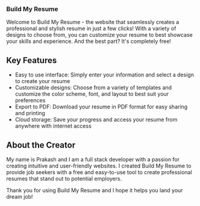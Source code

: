 ### Build My Resume
Welcome to Build My Resume - the website that seamlessly creates a professional and stylish resume in just a few clicks! With a variety of designs to choose from, you can customize your resume to best showcase your skills and experience. And the best part? It's completely free!

## Key Features
- Easy to use interface: Simply enter your information and select a design to create your resume
- Customizable designs: Choose from a variety of templates and customize the color scheme, font, and layout to best suit your preferences
- Export to PDF: Download your resume in PDF format for easy sharing and printing
- Cloud storage: Save your progress and access your resume from anywhere with internet access

## About the Creator
My name is Prakash and I am a full stack developer with a passion for creating intuitive and user-friendly websites. I created Build My Resume to provide job seekers with a free and easy-to-use tool to create professional resumes that stand out to potential employers.

Thank you for using Build My Resume and I hope it helps you land your dream job!
